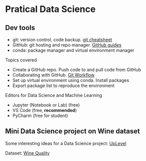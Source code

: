 # Pratical Data Science

## Dev tools

- git: version control, code backup. [git cheatsheet](https://education.github.com/git-cheat-sheet-education.pdf)
- GitHub: git hosting and repo manager. [GitHub guides](https://guides.github.com/)
- conda: package manager and virtual environment manager

Topics covered

- Create a GitHub repo. Push code to and pull code from GitHub
- Collaborating with GitHub. [Git Workflow](https://www.atlassian.com/git/tutorials/comparing-workflows)
- Set up virtual environment using conda. Install packages
- Export package list to reproduce the environment

Editors for Data Science and Machine Learning

- Jupyter (Notebook or Lab) (free)
- VS Code (free, **recommended**)
- PyCharm (free for student)

## Mini Data Science project on Wine dataset

Some interesting ideas for a Data Science project: [UpLevel](https://dataprojects.uplevel.work/store)

Dataset: [Wine Quality](https://archive.ics.uci.edu/ml/datasets/Wine+Quality)
